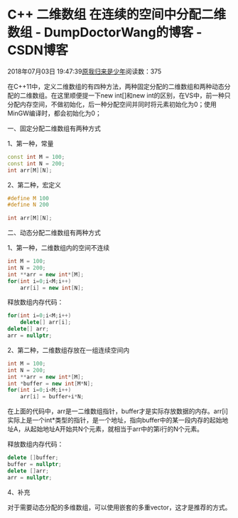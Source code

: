# C++ 二维数组 在连续的空间中分配二维数组 - DumpDoctorWang的博客 - CSDN博客





2018年07月03日 19:47:39[原我归来是少年](https://me.csdn.net/DumpDoctorWang)阅读数：375








在C++11中，定义二维数组的有四种方法，两种固定分配的二维数组和两种动态分配的二维数组。在这里顺便提一下new int[]和new int[]()的区别，在VS中，前一种只分配内存空间，不做初始化，后一种分配空间并同时将元素初始化为0；使用MinGW编译时，都会初始化为0；

一、固定分配二维数组有两种方式

1、第一种，常量

```cpp
const int M = 100;
const int N = 200;
int arr[M][N];
```

2、第二种，宏定义

```cpp
#define M 100
#define N 200
    
int arr[M][N];
```

二、动态分配二维数组有两种方式

1、第一种，二维数组内的空间不连续

```cpp
int M = 100;
int N = 200;
int **arr = new int*[M];
for(int i=0;i<M;i++)
    arr[i] = new int[N];
```

释放数组内存代码：

```cpp
for(int i=0;i<M;i++)
    delete[] arr[i];
delete[] arr;
arr = nullptr;
```

2、第二种，二维数组存放在一组连续空间内

```cpp
int M = 100;
int N = 200;
int **arr = new int*[M];
int *buffer = new int[M*N];
for(int i=0;i<M;i++)
    arr[i] = buffer+i*N;
```

在上面的代码中，arr是一二维数组指针，buffer才是实际存放数据的内存。arr[i]实际上是一个int*类型的指针，是一个地址，指向buffer中的某一段内存的起始地址A，从起始地址A开始共N个元素，就相当于arr中的第i行的N个元素。

释放数组内存代码：

```cpp
delete []buffer;
buffer = nullptr;
delete []arr;
arr = nullptr;
```

4、补充

对于需要动态分配的多维数组，可以使用嵌套的多重vector，这才是推荐的方式。



